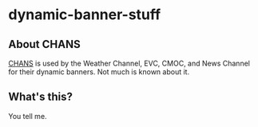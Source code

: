 # dynamic-banner-stuff

## About CHANS
[CHANS](https://wiibrew.org/wiki/CHANS) is used by the Weather Channel, EVC, CMOC, and News Channel for their dynamic banners. Not much is known about it.

## What's this?
You tell me.
